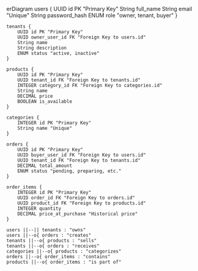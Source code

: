 erDiagram
    users {
        UUID id PK "Primary Key"
        String full_name
        String email "Unique"
        String password_hash
        ENUM role "owner, tenant, buyer"
    }

    tenants {
        UUID id PK "Primary Key"
        UUID owner_user_id FK "Foreign Key to users.id"
        String name
        String description
        ENUM status "active, inactive"
    }

    products {
        UUID id PK "Primary Key"
        UUID tenant_id FK "Foreign Key to tenants.id"
        INTEGER category_id FK "Foreign Key to categories.id"
        String name
        DECIMAL price
        BOOLEAN is_available
    }

    categories {
        INTEGER id PK "Primary Key"
        String name "Unique"
    }

    orders {
        UUID id PK "Primary Key"
        UUID buyer_user_id FK "Foreign Key to users.id"
        UUID tenant_id FK "Foreign Key to tenants.id"
        DECIMAL total_amount
        ENUM status "pending, preparing, etc."
    }

    order_items {
        INTEGER id PK "Primary Key"
        UUID order_id FK "Foreign Key to orders.id"
        UUID product_id FK "Foreign Key to products.id"
        INTEGER quantity
        DECIMAL price_at_purchase "Historical price"
    }

    users ||--|| tenants : "owns"
    users ||--o{ orders : "creates"
    tenants ||--o{ products : "sells"
    tenants ||--o{ orders : "receives"
    categories ||--o{ products : "categorizes"
    orders ||--o{ order_items : "contains"
    products ||--o{ order_items : "is part of"